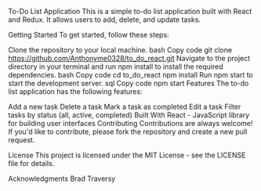 To-Do List Application
This is a simple to-do list application built with React and Redux. It allows users to add, delete, and update tasks.

Getting Started
To get started, follow these steps:

Clone the repository to your local machine.
bash
Copy code
git clone https://github.com/Anthonyme0328/to_do_react.git
Navigate to the project directory in your terminal and run npm install to install the required dependencies.
bash
Copy code
cd to_do_react
npm install
Run npm start to start the development server.
sql
Copy code
npm start
Features
The to-do list application has the following features:

Add a new task
Delete a task
Mark a task as completed
Edit a task
Filter tasks by status (all, active, completed)
Built With
React - JavaScript library for building user interfaces
Contributing
Contributions are always welcome! If you'd like to contribute, please fork the repository and create a new pull request.

License
This project is licensed under the MIT License - see the LICENSE file for details.

Acknowledgments
Brad Traversy
